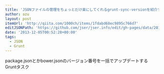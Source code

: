```yaml
---
title: 'JSONファイルの管理をちょっとだけ楽にしてくれるgrunt-sync-versionを紹介するよ - Qiita [キータ]'
author: azu
layout: post
itemUrl: 'http://qiita.com/1000ch/items/1fdabd68ec9895c766d7'
editJSONPath: 'https://github.com/jser/jser.info/edit/gh-pages/data/2013/12/index.json'
date: '2013-12-05T00:52:28+00:00'
tags:
  - JSON
  - Grunt
---
```

package.jsonとかbower.jsonのバージョン番号を一括でアップデートするGruntタスク

